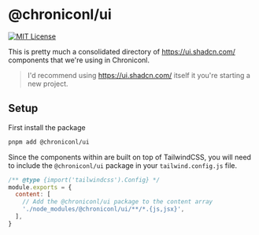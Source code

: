 # @chroniconl/ui

[![MIT License](https://img.shields.io/badge/license-MIT-yellow.svg)](<[./LICENSE](https://github.com/matthewbub/chroniconl-cms/blob/main/LICENSE)>)

This is pretty much a consolidated directory of https://ui.shadcn.com/ components that we're using in Chroniconl.

> I'd recommend using https://ui.shadcn.com/ itself it you're starting a new project.

## Setup

First install the package

```sh
pnpm add @chroniconl/ui
```

Since the components within are built on top of TailwindCSS, you will need to include the `@chroniconl/ui` package in your `tailwind.config.js` file.

```js
/** @type {import('tailwindcss').Config} */
module.exports = {
  content: [
    // Add the @chroniconl/ui package to the content array
    './node_modules/@chroniconl/ui/**/*.{js,jsx}',
  ],
}
```
